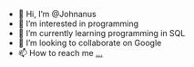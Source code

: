 - 👋 Hi, I’m @Johnanus
- 👀 I’m interested in programming
- 🌱 I’m currently learning programming in SQL
- 💞️ I’m looking to collaborate on Google
- 📫 How to reach me [...](https://github.com/Johnanus)

<!---
Johnanus/Johnanus is a ✨ special ✨ repository because its `README.md` (this file) appears on your GitHub profile.
You can click the Preview link to take a look at your changes.
--->

